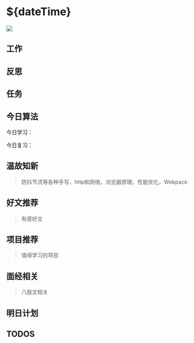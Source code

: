 
# ${dateTime}

![](./bg-imgs/${dateTime}.jpg)

## 工作

## 反思

## 任务


## 今日算法

今日学习：


今日复习：


## 温故知新
> 防抖节流等各种手写，http和网络，浏览器原理，性能优化，Webpack


## 好文推荐
> 有感好文


## 项目推荐
> 值得学习的项目


## 面经相关
> 八股文相关

## 明日计划


## TODOS